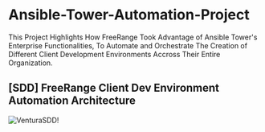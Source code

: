# Ansible-Tower-Automation-Project
This Project Highlights How FreeRange Took Advantage of Ansible Tower's Enterprise Functionalities, To Automate and Orchestrate The Creation of Different Client Development Environments Accross Their Entire Organization.

## [SDD] FreeRange Client Dev Environment Automation Architecture
![VenturaSDD!](https://lucid.app/publicSegments/view/cfc39b29-05a1-496e-8fef-68217ff8d802/image.png)
